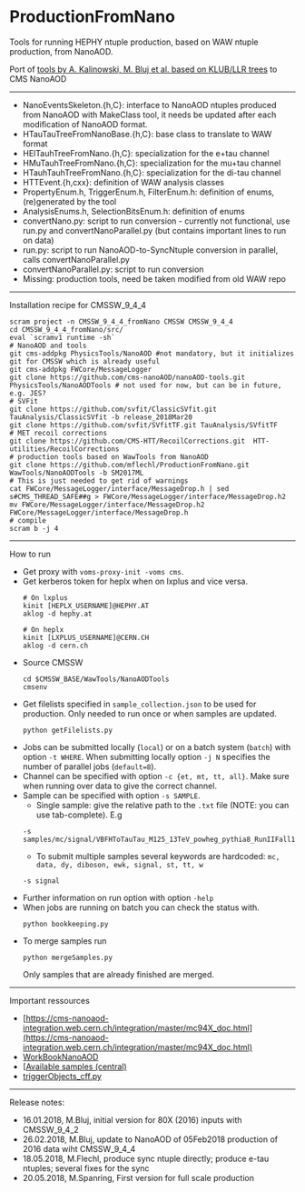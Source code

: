 # ProductionFromNano

Tools for running HEPHY ntuple production, based on WAW ntuple production, from NanoAOD.

Port of [tools by A. Kalinowski, M. Bluj et al. based on KLUB/LLR trees](https://github.com/akalinow/Production.git) to CMS NanoAOD

---

* NanoEventsSkeleton.{h,C}: interface to NanoAOD ntuples produced from NanoAOD with MakeClass tool, it needs be updated after each modification of NanoAOD format.
* HTauTauTreeFromNanoBase.{h,C}: base class to translate to WAW format
* HElTauhTreeFromNano.{h,C}: specialization for the e+tau channel
* HMuTauhTreeFromNano.{h,C}: specialization for the mu+tau channel
* HTauhTauhTreeFromNano.{h,C}: specialization for the di-tau channel
* HTTEvent.{h,cxx}: definition of WAW analysis classes
* PropertyEnum.h, TriggerEnum.h, FilterEnum.h: definition of enums, (re)generated by the tool
* AnalysisEnums.h, SelectionBitsEnum.h: definition of enums
* convertNano.py: script to run conversion - currently not functional, use run.py and convertNanoParallel.py (but contains important lines to run on data)
* run.py: script to run NanoAOD-to-SyncNtuple conversion in parallel, calls convertNanoParallel.py
* convertNanoParallel.py: script to run conversion
* Missing: production tools, need be taken modified from old WAW repo

---

Installation recipe for CMSSW_9_4_4
```
scram project -n CMSSW_9_4_4_fromNano CMSSW CMSSW_9_4_4
cd CMSSW_9_4_4_fromNano/src/
eval `scramv1 runtime -sh`
# NanoAOD and tools 
git cms-addpkg PhysicsTools/NanoAOD #not mandatory, but it initializes git for CMSSW which is already useful
git cms-addpkg FWCore/MessageLogger
git clone https://github.com/cms-nanoAOD/nanoAOD-tools.git PhysicsTools/NanoAODTools # not used for now, but can be in future, e.g. JES?
# SVFit
git clone https://github.com/svfit/ClassicSVfit.git TauAnalysis/ClassicSVfit -b release_2018Mar20
git clone https://github.com/svfit/SVfitTF.git TauAnalysis/SVfitTF
# MET recoil corrections
git clone https://github.com/CMS-HTT/RecoilCorrections.git  HTT-utilities/RecoilCorrections
# production tools based on WawTools from NanoAOD
git clone https://github.com/mflechl/ProductionFromNano.git WawTools/NanoAODTools -b SM2017ML
# This is just needed to get rid of warnings
cat FWCore/MessageLogger/interface/MessageDrop.h | sed s#CMS_THREAD_SAFE##g > FWCore/MessageLogger/interface/MessageDrop.h2
mv FWCore/MessageLogger/interface/MessageDrop.h2 FWCore/MessageLogger/interface/MessageDrop.h 
# compile
scram b -j 4
```

---
How to run

* Get proxy with `voms-proxy-init -voms cms`.
* Get kerberos token for heplx when on lxplus and vice versa.
  ```
  # On lxplus
  kinit [HEPLX_USERNAME]@HEPHY.AT
  aklog -d hephy.at
  
  # On heplx
  kinit [LXPLUS_USERNAME]@CERN.CH
  aklog -d cern.ch
  ```
* Source CMSSW
  ```
  cd $CMSSW_BASE/WawTools/NanoAODTools
  cmsenv
  ```
* Get filelists specified in `sample_collection.json` to be used for production. Only needed to run once or when samples are updated.
  ```
  python getFilelists.py
  ```
* Jobs can be submitted locally (`local`) or on a batch system (`batch`) with option `-t WHERE`. When submitting locally option `-j N` specifies the number of parallel jobs (`default=8`).
* Channel can be specified with option `-c {et, mt, tt, all}`. Make sure when running over data to give the correct channel.
* Sample can be specified with option `-s SAMPLE`.
  - Single sample: give the relative path to the `.txt` file (NOTE: you can use tab-complete). E.g 
  ```
  -s samples/mc/signal/VBFHToTauTau_M125_13TeV_powheg_pythia8_RunIIFall17NanoAOD_12Apr2018.txt
  ```
  - To submit multiple samples several keywords are hardcoded: `mc, data, dy, diboson, ewk, signal, st, tt, w`
  ```
  -s signal
  ```
* Further information on run option with option `-help`
* When jobs are running on batch you can check the status with. 
  ```
  python bookkeeping.py
  ```
* To merge samples run 
  ```
  python mergeSamples.py
  ```
  Only samples that are already finished are merged.

---
Important ressources

* [https://cms-nanoaod-integration.web.cern.ch/integration/master/mc94X_doc.html](https://cms-nanoaod-integration.web.cern.ch/integration/master/mc94X_doc.html)
* [WorkBookNanoAOD](https://twiki.cern.ch/twiki/bin/view/CMSPublic/WorkBookNanoAOD)
* [[Available samples (central)](https://twiki.cern.ch/twiki/bin/view/CMSPublic/WorkBookNanoAOD#Centrally_produced_samples)
* [triggerObjects_cff.py](https://github.com/cms-sw/cmssw/blob/CMSSW_9_4_X/PhysicsTools/NanoAOD/python/triggerObjects_cff.py)



---
Release notes:
* 16.01.2018, M.Bluj, initial version for 80X (2016) inputs with CMSSW_9_4_2
* 26.02.2018, M.Bluj, update to NanoAOD of 05Feb2018 production of 2016 data wiht CMSSW_9_4_4
* 18.05.2018, M.Flechl, produce sync ntuple directly; produce e-tau ntuples; several fixes for the sync
* 20.05.2018, M.Spanring, First version for full scale production
